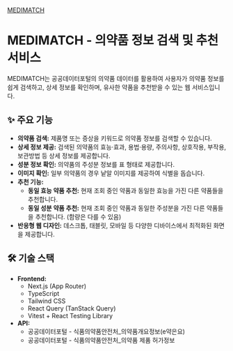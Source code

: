
[MEDIMATCH](https://medimatch-three.vercel.app)

# MEDIMATCH - 의약품 정보 검색 및 추천 서비스

MEDIMATCH는 공공데이터포털의 의약품 데이터를 활용하여 사용자가 의약품 정보를 쉽게 검색하고, 상세 정보를 확인하며, 유사한 약품을 추천받을 수 있는 웹 서비스입니다.

## ✨ 주요 기능

- **의약품 검색:** 제품명 또는 증상을 키워드로 의약품 정보를 검색할 수 있습니다.
- **상세 정보 제공:** 검색된 의약품의 효능·효과, 용법·용량, 주의사항, 상호작용, 부작용, 보관방법 등 상세 정보를 제공합니다.
- **성분 정보 확인:** 의약품의 주성분 정보를 표 형태로 제공합니다.
- **이미지 확인:** 일부 의약품의 경우 낱알 이미지를 제공하여 식별을 돕습니다.
- **추천 기능:**
  - **동일 효능 약품 추천:** 현재 조회 중인 약품과 동일한 효능을 가진 다른 약품들을 추천합니다.
  - **동일 성분 약품 추천:** 현재 조회 중인 약품과 동일한 주성분을 가진 다른 약품들을 추천합니다. (함량은 다를 수 있음)
- **반응형 웹 디자인:** 데스크톱, 태블릿, 모바일 등 다양한 디바이스에서 최적화된 화면을 제공합니다.

## 🛠️ 기술 스택

- **Frontend:**
  - Next.js (App Router)
  - TypeScript
  - Tailwind CSS
  - React Query (TanStack Query)
  - Vitest + React Testing Library
- **API:**
  - 공공데이터포털 - 식품의약품안전처\_의약품개요정보(e약은요)
  - 공공데이터포털 - 식품의약품안전처\_의약품 제품 허가정보

